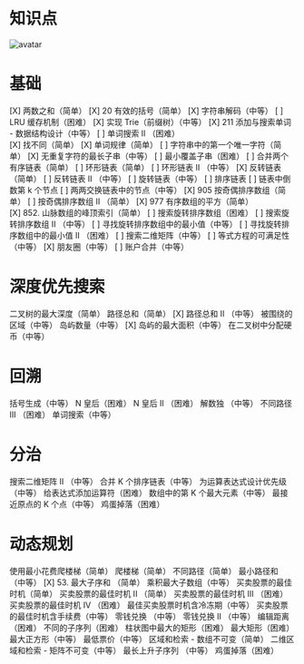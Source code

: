 # 知识点
![avatar](https://github.com/visitor83/algorithm010/tree/master/Week10/summary.png)

# 基础
[X] 两数之和（简单）
[X] 20 有效的括号（简单）
[X] 字符串解码（中等）
[ ] LRU 缓存机制（困难）
[X] 实现 Trie（前缀树）（中等）
[X] 211 添加与搜索单词 - 数据结构设计（中等）
[ ] 单词搜索 II （困难）  
[X] 找不同（简单）
[X] 单词规律（简单）
[ ] 字符串中的第一个唯一字符（简单）
[X] 无重复字符的最长子串（中等）
[ ] 最小覆盖子串（困难）
[ ] 合并两个有序链表（简单）
[ ] 环形链表（简单）
[ ] 环形链表 II （中等）
[X] 反转链表（简单）
[ ] 反转链表 II （中等）
[ ] 旋转链表（中等）
[ ] 排序链表
[ ] 链表中倒数第 k 个节点
[ ] 两两交换链表中的节点（中等）
[X] 905 按奇偶排序数组（简单）
[ ] 按奇偶排序数组 II （简单）
[X] 977 有序数组的平方（简单）  
[X] 852. 山脉数组的峰顶索引（简单）
[ ] 搜索旋转排序数组（困难）
[ ] 搜索旋转排序数组 II （中等）
[ ] 寻找旋转排序数组中的最小值（中等）
[ ] 寻找旋转排序数组中的最小值 II （困难）
[ ] 搜索二维矩阵（中等）
[ ] 等式方程的可满足性（中等）
[X] 朋友圈（中等）
[ ] 账户合并（中等）


# 深度优先搜索
二叉树的最大深度（简单）
路径总和（简单）
[X] 路径总和 II （中等）
被围绕的区域（中等）
岛屿数量（中等）
[X] 岛屿的最大面积（中等）
在二叉树中分配硬币（中等）


# 回溯
括号生成（中等）
N 皇后（困难）
N 皇后 II （困难）
解数独	（中等）
不同路径 III （困难）
单词搜索（中等）


# 分治
搜索二维矩阵 II （中等）
合并 K 个排序链表（中等）
为运算表达式设计优先级（中等）
给表达式添加运算符（困难）
数组中的第 K 个最大元素（中等）
最接近原点的 K 个点（中等）
鸡蛋掉落（困难）

# 动态规划
使用最小花费爬楼梯（简单）
爬楼梯（简单）
不同路径（简单）
最小路径和	（中等）
[X] 53. 最大子序和	（简单）
乘积最大子数组（中等）
买卖股票的最佳时机（简单）
买卖股票的最佳时机 II （简单）
买卖股票的最佳时机 III （困难）
买卖股票的最佳时机 IV （困难）
最佳买卖股票时机含冷冻期（中等）
买卖股票的最佳时机含手续费（中等）
零钱兑换	（中等）
零钱兑换 II （中等）
编辑距离（困难）
不同的子序列（困难）
柱状图中最大的矩形（困难）
最大矩形（困难）
最大正方形（中等）
最低票价（中等）
区域和检索 - 数组不可变（简单）
二维区域和检索 - 矩阵不可变（中等）
最长上升子序列	（中等）
鸡蛋掉落（困难）